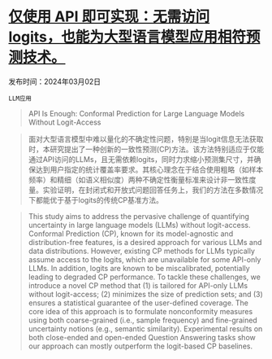 # [仅使用 API 即可实现：无需访问 logits，也能为大型语言模型应用相符预测技术。](https://arxiv.org/abs/2403.01216)

发布时间：2024年03月02日

`LLM应用`

> API Is Enough: Conformal Prediction for Large Language Models Without Logit-Access

> 面对大型语言模型中难以量化的不确定性问题，特别是当logit信息无法获取时，本研究提出了一种创新的一致性预测(CP)方法。该方法特别适应于仅能通过API访问的LLMs，且无需依赖logits，同时力求缩小预测集尺寸，并确保达到用户指定的统计覆盖率要求。其核心理念在于结合使用粗略（如样本频率）和精细（如语义相似度）两种不确定性衡量标准来设计非一致性度量。实验证明，在封闭式和开放式问题回答任务上，我们的方法在多数情况下都能优于基于logits的传统CP基准方法。

> This study aims to address the pervasive challenge of quantifying uncertainty in large language models (LLMs) without logit-access. Conformal Prediction (CP), known for its model-agnostic and distribution-free features, is a desired approach for various LLMs and data distributions. However, existing CP methods for LLMs typically assume access to the logits, which are unavailable for some API-only LLMs. In addition, logits are known to be miscalibrated, potentially leading to degraded CP performance. To tackle these challenges, we introduce a novel CP method that (1) is tailored for API-only LLMs without logit-access; (2) minimizes the size of prediction sets; and (3) ensures a statistical guarantee of the user-defined coverage. The core idea of this approach is to formulate nonconformity measures using both coarse-grained (i.e., sample frequency) and fine-grained uncertainty notions (e.g., semantic similarity). Experimental results on both close-ended and open-ended Question Answering tasks show our approach can mostly outperform the logit-based CP baselines.